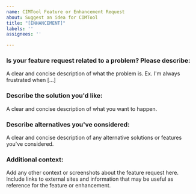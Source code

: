 ```yaml
---
name: CIMTool Feature or Enhancement Request
about: Suggest an idea for CIMTool
title: "[ENHANCEMENT]"
labels: ''
assignees: ''

---
```


### Is your feature request related to a problem? Please describe:

A clear and concise description of what the problem is. Ex. I'm always frustrated when [...]

### Describe the solution you'd like:

A clear and concise description of what you want to happen.

### Describe alternatives you've considered:

A clear and concise description of any alternative solutions or features you've considered.

### Additional context:

Add any other context or screenshots about the feature request here.  Include links to external sites and information that may be useful as reference for the feature or enhancement.
